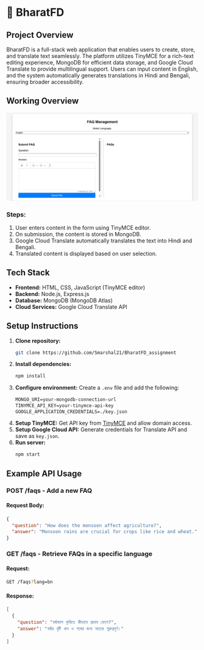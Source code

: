 # 🚀 BharatFD

## **Project Overview**
BharatFD is a full-stack web application that enables users to create, store, and translate text seamlessly. The platform utilizes TinyMCE for a rich-text editing experience, MongoDB for efficient data storage, and Google Cloud Translate to provide multilingual support. Users can input content in English, and the system automatically generates translations in Hindi and Bengali, ensuring broader accessibility.

## **Working Overview**
![Workflow Image](/Screenshots/1.image.png)


### **Steps:**
1. User enters content in the form using TinyMCE editor.
2. On submission, the content is stored in MongoDB.
3. Google Cloud Translate automatically translates the text into Hindi and Bengali.
4. Translated content is displayed based on user selection.

## **Tech Stack**
- **Frontend:** HTML, CSS, JavaScript (TinyMCE editor)
- **Backend:** Node.js, Express.js
- **Database:** MongoDB (MongoDB Atlas)
- **Cloud Services:** Google Cloud Translate API

## **Setup Instructions**
1. **Clone repository:**  
   ```sh
   git clone https://github.com/Smarshal21/BharatFD_assignment
   ```
2. **Install dependencies:**  
   ```sh
   npm install
   ```
3. **Configure environment:** Create a `.env` file and add the following:
   ```env
   MONGO_URI=your-mongodb-connection-url
   TINYMCE_API_KEY=your-tinymce-api-key
   GOOGLE_APPLICATION_CREDENTIALS=./key.json
   ```
4. **Setup TinyMCE:** Get API key from [TinyMCE](https://www.tiny.cloud/) and allow domain access.
5. **Setup Google Cloud API:** Generate credentials for Translate API and save as `key.json`.
6. **Run server:**  
   ```sh
   npm start
   ```

## **Example API Usage**

### **POST /faqs** - Add a new FAQ
#### **Request Body:**
```json
{
  "question": "How does the monsoon affect agriculture?",
  "answer": "Monsoon rains are crucial for crops like rice and wheat."
}
```

### **GET /faqs** - Retrieve FAQs in a specific language
#### **Request:**
```sh
GET /faqs?lang=bn
```
#### **Response:**
```json
[
  {
    "question": "বর্ষাকাল কৃষিতে কীভাবে প্রভাব ফেলে?",
    "answer": "বর্ষার বৃষ্টি ধান ও গমের জন্য অত্যন্ত গুরুত্বপূর্ণ।"
  }
]
```
